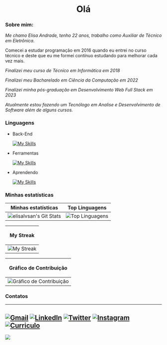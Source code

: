 <h1 align="center">Olá</h1>

### Sobre mim:

*Me chamo Elisa Andrade, tenho 22 anos, trabalho como Auxiliar de Técnico em Eletrônica.*

Comecei a estudar programação em 2016 quando eu entrei no curso técnico e deste que eu me formei contínuo estudando para melhorar cada vez mais.

*Finalizei meu curso de Técnico em Informática em 2018*

*Finalizei meu Bacharelado em Ciência da Computação em 2022*

*Finalizei minha pós-graduação em Desenvolvimento Web Full Stack em 2023*

*Atualmente estou fazendo um Tecnólogo em Analise e Desenvolvimento de Software além de alguns cursos.*


### Linguagens

- Back-End

    [![My Skills](https://skillicons.dev/icons?i=java,spring,mysql,postgres)](https://skillicons.dev)

- Ferramentas

    [![My Skills](https://skillicons.dev/icons?i=git,github,vscode,postman,figma,eclipse,idea)](https://skillicons.dev)

- Aprendendo

    [![My Skills](https://skillicons.dev/icons?i=go)](https://skillicons.dev)

### Minhas estatísticas

<div align="center">

|Minhas estatísticas                                     |Top Linguagens                                          | 
|--------------------------------------------------------|--------------------------------------------------------|
|![elisalvsan's Git Stats](https://github-readme-stats.vercel.app/api?username=elisalvsan&show_icons=true&hide_border=true&count_private=true&theme=radical)|![Top Linguagens](https://github-readme-stats.vercel.app/api/top-langs/?username=elisalvsan&langs_count=10&count_private=true&hide_border=true&theme=radical&layout=compact)|

|<p align="center">My Streak</p>|
|---------------------------------------------------------------|
|![My Streak](https://streak-stats.demolab.com?user=elisalvsan&theme=radical&hide_border=true&border_radius=5&locale=pt_BR)|

|<p align="center">Gráfico de Contribuição</p>|
|----------------------------------------------|
|![Gráfico de Contribuição](https://github-readme-activity-graph.vercel.app/graph?username=elisalvsan&theme=redical&hide_border=true&show_icons=true&custom_title=Gráfico%20de%20Contribuição)|

</div>

### Contatos
---
  
  [![Gmail](https://img.shields.io/badge/Gmail-D14836?style=for-the-badge&logo=gmail&logoColor=white)](mailto:elisalvsan@gmail.com)
  [![LinkedIn](https://img.shields.io/badge/Elisa%20Andrade-%230077B5.svg?style=for-the-badge&logo=linkedin&logoColor=white)](https://www.linkedin.com/in/elisamaria-alvesdeandrade/)
  [![Twitter](https://img.shields.io/badge/@alvsandrd-%231DA1F2.svg?style=for-the-badge&logo=Twitter&logoColor=white)](https://twitter.com/alvsandrd)
  [![Instagram](https://img.shields.io/badge/@alvsandrd-%23E4405F.svg?style=for-the-badge&logo=Instagram&logoColor=white)](https://instagram.com/alvsandrd)
   [![Curriculo](https://img.shields.io/badge/Curriculo-%18c71e.svg?style=for-the-badge&logo=&logoColor=white)](https://drive.google.com/file/d/1iZ4Pe4Aq3s71Dli_QSP8PGM_5RD0QEya/view?usp=sharing)
   ---

  ![](https://komarev.com/ghpvc/?username=elisalvsan&style=for-the-badge&color=blueviolet)
